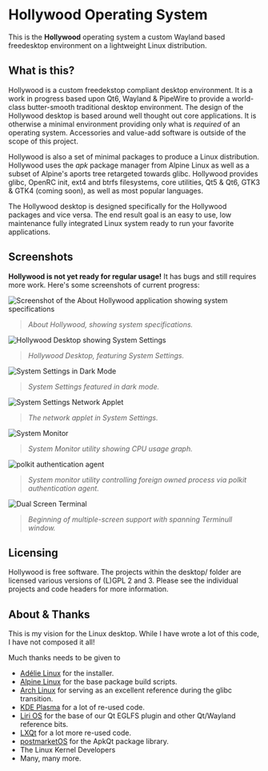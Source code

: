 # Hollywood Operating System
This is the **Hollywood** operating system a custom Wayland based freedesktop environment on a lightweight Linux distribution.

## What is this?
Hollywood is a custom freedekstop compliant desktop environment.  It is a work in progress based upon Qt6, Wayland & PipeWire to provide a world-class butter-smooth traditional desktop environment.  The design of the Hollywood desktop is based around well thought out core applications.  It is otherwise a minimal environment providing only what is *required* of an operating system.  Accessories and value-add software is outside of the scope of this project.

Hollywood is also a set of minimal packages to produce a Linux distribution.  Hollywood uses the *apk* package manager from Alpine Linux as well as a subset of Alpine's aports tree retargeted towards glibc.  Hollywood provides glibc, OpenRC init, ext4 and btrfs filesystems, core utilities, Qt5 & Qt6, GTK3 & GTK4 (coming soon), as well as most popular languages.

The Hollywood desktop is designed specifically for the Hollywood packages and vice versa.  The end result goal is an easy to use, low maintenance fully integrated Linux system ready to run your favorite applications.

## Screenshots

**Hollywood is not yet ready for regular usage!** It has bugs and still requires more work.  Here's some screenshots of current progress:

![Screenshot of the About Hollywood application showing system specifications](screenshots/about.jpg "About Hollywood")
> *About Hollywood, showing system specifications.*

![Hollywood Desktop showing System Settings](screenshots/desktop-with-settings.png "Desktop with System Settings")
> *Hollywood Desktop, featuring System Settings.*

![System Settings in Dark Mode](screenshots/dark-system-settings.png "Dark Mode System Settings")
> *System Settings featured in dark mode.*

![System Settings Network Applet](screenshots/network.png "System Settings Network Applet")
> *The network applet in System Settings.*
 
![System Monitor](screenshots/sysmon.png "System Monitor")
> *System Monitor utility showing CPU usage graph.*

![polkit authentication agent](screenshots/polkit.png "System Monitor Polkit Auth")
> *System monitor utility controlling foreign owned process via polkit authentication agent.*

![Dual Screen Terminal](screenshots/dual-screen-term.jpg "Dual Screen Terminull")
> *Beginning of multiple-screen support with spanning Terminull window.*

## Licensing

Hollywood is free software.  The projects within the desktop/ folder are licensed various versions of (L)GPL 2 and 3.  Please see the individual projects and code headers for more information.

## About & Thanks

This is my vision for the Linux desktop.  While I have wrote a lot of this code, I have not composed it all!

Much thanks needs to be given to

* [Adélie Linux](https://www.adelielinux.org/) for the installer.
* [Alpine Linux](https://alpinelinux.org) for the base package build scripts.
* [Arch Linux](https://archlinux.org) for serving as an excellent reference during the glibc transition.
* [KDE Plasma](https://kde.org) for a lot of re-used code.
* [Liri OS](https://github.com/lirios) for the base of our Qt EGLFS plugin and other Qt/Wayland reference bits.
* [LXQt](https://lxqt.org) for a lot more re-used code.
* [postmarketOS](https://postmarketos.org/) for the ApkQt package library.
* The Linux Kernel Developers
* Many, many more.